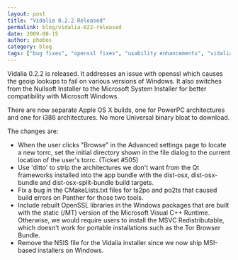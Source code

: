 ```yaml
---
layout: post
title: "Vidalia 0.2.2 Released"
permalink: blog/vidalia-022-released
date: 2009-08-15
author: phobos
category: blog
tags: ["bug fixes", "openssl fixes", "usability enhancements", "vidalia releases"]
---
```


Vidalia 0.2.2 is released. It addresses an issue with openssl which causes the geoip lookups to fail on various versions of Windows. It also switches from the Nullsoft Installer to the Microsoft System Installer for better compatibility with Microsoft Windows.

There are now separate Apple OS X builds, one for PowerPC architectures and one for i386 architectures. No more Universal binary bloat to download.

The changes are:

- When the user clicks "Browse" in the Advanced settings page to locate
 a new torrc, set the initial directory shown in the file dialog to the
 current location of the user's torrc. (Ticket #505)
- Use 'ditto' to strip the architectures we don't want from the Qt
 frameworks installed into the app bundle with the dist-osx,
 dist-osx-bundle and dist-osx-split-bundle build targets.
- Fix a bug in the CMakeLists.txt files for ts2po and po2ts that caused
 build errors on Panther for those two tools.
- Include rebuilt OpenSSL libraries in the Windows packages that are
 built with the static (/MT) version of the Microsoft Visual C++
 Runtime. Otherwise, we would require users to install the MSVC
 Redistributable, which doesn't work for portable installations such as
 the Tor Browser Bundle.
- Remove the NSIS file for the Vidalia installer since we now ship
 MSI-based installers on Windows.

